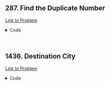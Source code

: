<h2>287. Find the Duplicate Number</h2>

[Link to Problem](https://leetcode.com/problems/find-the-duplicate-number)

<details><summary>Code</summary>

```java
package striver_sde_sheet.array2;

public class LC287 {
    public int findDuplicate(int[] nums) {
        int slow = nums[0], fast = nums[0];

        do {
            slow = nums[slow];
            fast = nums[nums[fast]];
        } while (slow != fast);

        slow = nums[0];
        while (slow != fast) {
            slow = nums[slow];
            fast = nums[fast];
        }

        return fast;
    }
}
```

</details>

<br>
<br>

<h2>1436. Destination City</h2>

[Link to Problem](https://leetcode.com/problems/destination-city)

<details><summary>Code</summary>

```java
import java.util.HashMap;
import java.util.List;
import java.util.Map;

public class LC1436 {
    static class MutableInt {
        int value = 0;
        public void increment() { ++value; }
        public void decrement() { --value; }
        public int get() { return value; }
    }

    public String destCity(List<List<String>> paths) {
        Map<String, MutableInt> mp = new HashMap<>();
        for (var path : paths) {
            String u = path.get(0), v = path.get(1);

            if (mp.get(u) == null) mp.put(u, new MutableInt());
            mp.get(u).increment();

            if (mp.get(v) == null) mp.put(v, new MutableInt());
            mp.get(v).decrement();
        }

        for (String key : mp.keySet()) { if (mp.get(key).get() == -1) return key; }

        return "-1";
    }
}
```

</details>